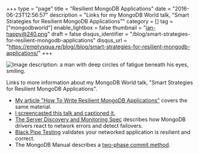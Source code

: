 +++
type = "page"
title = "Resilient MongoDB Applications"
date = "2016-06-23T12:56:57"
description = "Links for my MongoDB World talk, \"Smart Strategies for Resilient MongoDB Applications\""
category = []
tag = ["mongodbworld"]
enable_lightbox = false
thumbnail = "ian-happy@240.png"
draft = false
disqus_identifier = "/blog/smart-strategies-for-resilient-mongodb-applications"
disqus_url = "https://emptysqua.re/blog//blog/smart-strategies-for-resilient-mongodb-applications/"
+++

<p><img alt="Image description: a man with deep circles of fatigue beneath his eyes, smiling." src="ian-happy.png" /></p>
<p>Links to more information about my MongoDB World talk, "Smart Strategies for Resilient MongoDB Applications".</p>
<ul>
<li><a href="/blog/how-to-write-resilient-mongodb-applications/">My article "How To Write Resilient MongoDB Applications"</a> covers the same material.</li>
<li><a href="https://www.youtube.com/watch?v=QKpwx6bQnIM">I screencasted this talk and captioned it.</a></li>
<li><a href="https://emptysqua.re/blog/server-discovery-and-monitoring-in-pymongo-perl-and-c/">The Server Discovery and Monitoring Spec</a> describes how MongoDB drivers react to network errors and detect failovers.</li>
<li><a href="https://bit.ly/black-pipe">Black Pipe Testing</a> validates your networked application is resilient and correct.</li>
<li>The MongoDB Manual describes a <a href="https://docs.mongodb.com/manual/tutorial/perform-two-phase-commits/">two-phase commit method</a>.</li>
</ul>
